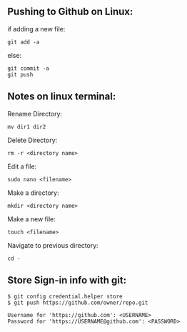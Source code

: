 ## Pushing to Github on Linux:
if adding a new file:
```
git add -a
```
else:
```
git commit -a
git push
```

## Notes on linux terminal:
Rename Directory:
```
mv dir1 dir2
```
Delete Directory:
```
rm -r <directory name>
```

Edit a file:
```
sudo nano <filename>
```

Make a directory:
```
mkdir <directory name>
```

Make a new file:
```
touch <filename>
```

Navigate to previous directory:
```
cd -
```
## Store Sign-in info with git:
```
$ git config credential.helper store
$ git push https://github.com/owner/repo.git

Username for 'https://github.com': <USERNAME>
Password for 'https://USERNAME@github.com': <PASSWORD>
```